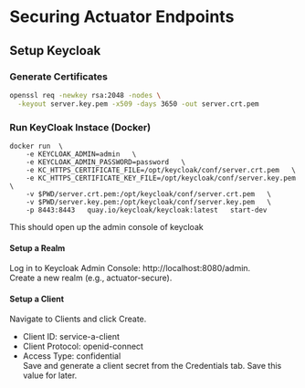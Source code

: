 # Securing Actuator Endpoints 

## Setup Keycloak 


### Generate Certificates

```bash
openssl req -newkey rsa:2048 -nodes \
  -keyout server.key.pem -x509 -days 3650 -out server.crt.pem
```

### Run KeyCloak Instace (Docker)

```
docker run  \
    -e KEYCLOAK_ADMIN=admin   \
    -e KEYCLOAK_ADMIN_PASSWORD=password   \
    -e KC_HTTPS_CERTIFICATE_FILE=/opt/keycloak/conf/server.crt.pem   \
    -e KC_HTTPS_CERTIFICATE_KEY_FILE=/opt/keycloak/conf/server.key.pem   \
    -v $PWD/server.crt.pem:/opt/keycloak/conf/server.crt.pem   \
    -v $PWD/server.key.pem:/opt/keycloak/conf/server.key.pem   \
    -p 8443:8443   quay.io/keycloak/keycloak:latest   start-dev
```
 This should open up the admin console of keycloak

 #### Setup a Realm

Log in to Keycloak Admin Console: http://localhost:8080/admin. \
Create a new realm (e.g., actuator-secure).

#### Setup a Client

Navigate to Clients and click Create. 

- Client ID: service-a-client 
- Client Protocol: openid-connect 
- Access Type: confidential \
Save and generate a client secret from the Credentials tab. Save this value for later.

